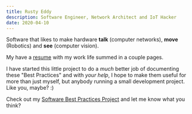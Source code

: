 ```yaml
---
title: Rusty Eddy
description: Software Engineer, Network Architect and IoT Hacker
date: 2020-04-10
---
```


Software that likes to make hardware **talk**
(computer networks), **move** (Robotics) and **see** (computer
vision). 

My have a [resume](/resume) with my work life summed in a couple
pages. 

I have started this little project to do a *much* better job of
documenting these "Best Practices" and with *your help*, I hope to
make them useful for more than just myself, but anybody running a
small development project. Like you, maybe?  :)

Check out my [Software Best Practices Project](/software) and let me
know what you think?


